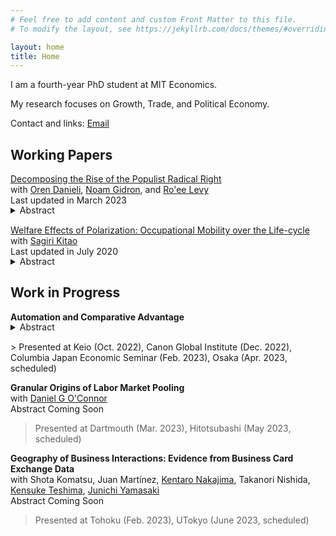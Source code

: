 ```yaml
---
# Feel free to add content and custom Front Matter to this file.
# To modify the layout, see https://jekyllrb.com/docs/themes/#overriding-theme-defaults

layout: home
title: Home
---
```


I am a fourth-year PhD student at MIT Economics.

My research focuses on Growth, Trade, and Political Economy.


Contact and links: [Email](mailto:skikuchi@mit.edu)


## Working Papers

<a href="/files/research/DGKL-Populism.pdf" target="_blank">Decomposing the Rise of the Populist Radical Right</a>
<br>
with <a href="https://www.orendanieli.com/home" target="_blank">Oren Danieli</a>, 
<a href="https://scholar.harvard.edu/gidron/home" target="_blank">Noam Gidron</a>, 
and <a href="https://www.roeelevy.com/" target="_blank">Ro'ee Levy</a><br>
Last updated in March 2023<br>
<details style="margin-bottom: 15px; margin-top: -15px">
	<summary>Abstract</summary>
	Support for populist radical right parties in Europe has dramatically increased in the twenty-first century. We decompose the rise of the populist radical right between 2005 and 2020 into four components: changes in party positions, changes in voter attributes (demographics and opinions), changes in voters' priorities, and a residual. We merge two wide data sets on party positions and voter attributes and estimate voter priorities using a probabilistic voting model. We find that shifts in party positions and changes in voter attributes explain only a negligible part of the rise of populist radical right parties. The primary driver behind the success of these parties lies in voters' changing priorities. Particularly, voters are less likely to decide which party to support based on parties' economic positions. Instead, voters---mainly older, non-unionized, low-educated men---increasingly prioritize nativist cultural issues. This allows populist radical right parties to tap into a pre-existing reservoir of culturally conservative voters.
	
</details>


<a href="/files/research/KK-ROBOT.pdf" target="_blank">Welfare Effects of Polarization: Occupational Mobility over the Life-cycle</a><br>
with <a href="https://sites.google.com/site/sagirikitao/home" target="_blank">Sagiri Kitao</a><br>
Last updated in July 2020<br>
<details style="margin-bottom: 15px; margin-top: -15px">
	<summary>Abstract</summary>
	What are the welfare effects of polarization: wage and employment losses of middle-class workers relative to low- and high-skill groups? We build a model of overlapping generations who choose consumption, savings, labor supply, and occupations over their life-cycles, and accumulate human capital. We simulate a wage shift observed since the early 1980s and investigate individuals’ responses. Polarization improves welfare of young individuals that are high-skilled, while it hurts low-skilled individuals across all ages and especially younger ones. The gain of the high-skilled is larger for generations entering in later periods, who can fully exploit the rising skill premium.
	
</details>

## Work in Progress

**Automation and Comparative Advantage**<br>
<details style="margin-bottom: 15px; margin-top: -15px">
	<summary>Abstract</summary>
	I study how automation affects comparative advantage. In the past centuries, the initial stages of economic development featured comparative advantage in low-skill-intensive sectors due to low-skill-labor abundance, as predicted by the Heckscher-Ohlin Theorem. I show, however, that this relationship has weakened—or even reversed—in the 21st century. This decoupling/reversal occurs because automation provides developed countries with endogenous comparative advantage in low-skill-intensive sectors. My counterfactual analysis shows that recent developing countries would have specialized in low-skill intensive sectors and enjoyed more gains from trade, as East Asian countries did, without automation in developed countries.
	
</details>
> Presented at Keio (Oct. 2022), Canon Global Institute (Dec. 2022), Columbia Japan Economic Seminar (Feb. 2023), Osaka (Apr. 2023, scheduled)<br>


**Granular Origins of Labor Market Pooling**<br>
with  <a href="https://www.danielgoconnor.com" target="_blank">Daniel G O'Connor</a><br>
Abstract Coming Soon<br>
> Presented at Dartmouth (Mar. 2023), Hitotsubashi (May 2023, scheduled)<br>


**Geography of Business Interactions: Evidence from Business Card Exchange Data** <br>
with Shota Komatsu, 
Juan Martínez, 
<a href="https://knakajima.weebly.com/" target="_blank">Kentaro Nakajima</a>, 
Takanori Nishida, 
<a href="https://sites.google.com/site/kensuketeshima/" target="_blank">Kensuke Teshima</a>, 
 <a href="https://www.junichiyamasaki.com/" target="_blank">Junichi Yamasaki</a><br>
Abstract Coming Soon<br>
> Presented at Tohoku (Feb. 2023), UTokyo (June 2023, scheduled)<br>



